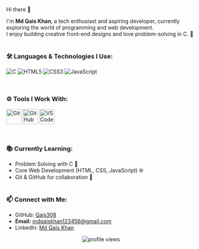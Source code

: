 
<div style="border 2px solid gray>
<h1 align="center">Hi there 👋</h1>

I'm <strong>Md Qais Khan</strong>, a tech enthusiast and aspiring developer, currently exploring the world of programming and web development.  
I enjoy building creative front-end designs and love problem-solving in C. 🌱
<br><br>


### 🛠 Languages & Technologies I Use:
<p>
  <img src="https://img.icons8.com/color/48/000000/c-programming.png" title="C" />
  <img src="https://img.icons8.com/color/48/000000/html-5.png" title="HTML5" />
  <img src="https://img.icons8.com/color/48/000000/css3.png" title="CSS3" />
  <img src="https://img.icons8.com/color/48/000000/javascript.png" title="JavaScript" />
</p> <br>

### ⚙ Tools I Work With:
<p>
  <img src="https://img.icons8.com/color/48/000000/git.png" title="Git" style="vertical-align: middle;" height="40" />
  <img src="https://github.githubassets.com/images/modules/logos_page/GitHub-Mark.png" title="GitHub" style="vertical-align: middle;" height="40" />
  <img src="https://img.icons8.com/color/48/000000/visual-studio-code-2019.png" title="VS Code" style="vertical-align: middle;" height="40" />
</p>
 <br>



### 📚 Currently Learning:
- Problem Solving with C 🧠  
- Core Web Development (HTML, CSS, JavaScript) 🌐  
- Git & GitHub for collaboration 🔐 <br><br>



### 📫 Connect with Me:
- GitHub: [Qais308](https://github.com/Qais308)
- **Email:** [mdqaiskhan123456@gmail.com](mailto:mdqaiskhan123456@gmail.com)
- LinkedIn:  [Md Qais Khan](https://www.linkedin.com/in/md-qais-khan-6481152a2/)
  

<p align="center">
  <img src="https://komarev.com/ghpvc/?username=Qais308&label=Profile%20views&color=0e75b6&style=flat" alt="profile views" />
</p>

</div>
